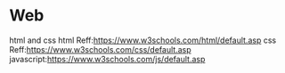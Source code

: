 # Web
html and css
html Reff:https://www.w3schools.com/html/default.asp
css Reff:https://www.w3schools.com/css/default.asp
javascript:https://www.w3schools.com/js/default.asp

